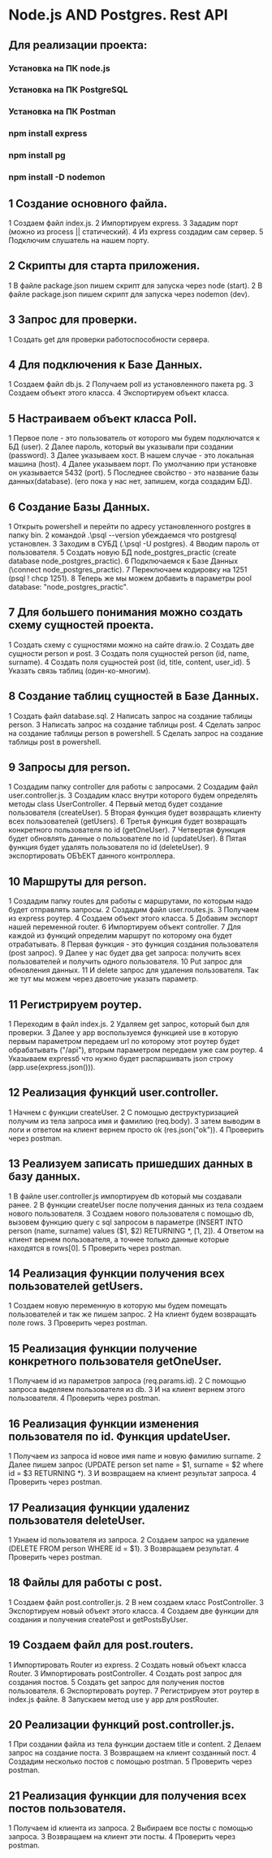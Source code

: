 # Node.js AND Postgres. Rest API
	
## Для реализации проекта:
### Установка на ПК node.js
### Установка на ПК PostgreSQL
### Установка на ПК Postman
### npm install express
### npm install pg
### npm install -D nodemon
	
## 1	Создание основного файла.
1	Создаем файл index.js.
2	Импортируем express.
3	Зададим порт (можно из process || статический).
4	Из express создадим сам сервер.
5	Подключим слушатель на нашем порту.
	
## 2	Скрипты для старта приложения.
1	В файле package.json пишем скрипт для запуска через node (start).
2	В файле package.json пишем скрипт для запуска через nodemon (dev).
	
## 3	Запрос для проверки.
1	Создать get для проверки работоспособности сервера.
	
## 4	Для подключения к Базе Данных.
1	Создаем файл db.js.
2	Получаем poll из установленного пакета pg.
3	Создаем объект этого класса.
4	Экспортируем объект класса.
	
## 5	Настраиваем объект класса Poll.
1	Первое поле - это пользователь от которого мы будем подключатся к БД (user).
2	Далее пароль, который вы указывали при создании (password).
3	Далее указываем хост. В нашем случае - это локальная машина (host).
4	Далее указываем порт. По умолчанию при установке он указывается 5432 (port).
5	Последнее свойство - это название базы данных(database). (его пока у нас нет, запишем, когда создадим БД).
	
## 6	Создание Базы Данных.
1	Открыть powershell и перейти по адресу установленного postgres в папку bin.
2	командой .\psql --version убеждаемся что postgresql установлен.
3	Заходим в СУБД (.\psql -U postgres).
4	Вводим пароль от пользователя.
5	Создать новую БД node_postgres_practic (create database node_postgres_practic).
6	Подключаемся к Базе Данных (\connect node_postgres_practic).
7	Переключаем кодировку на 1251 (psql \! chcp 1251).
8	Теперь же мы можем добавить в параметры pool database: "node_postgres_practic".
	
## 7	Для большего понимания можно создать схему сущностей проекта.
1	Создать схему с сущностями можно на сайте draw.io.
2	Создать две сущности person и post.
3	Создать поля сущностей person (id, name, surname).
4	Создать поля сущностей post (id, title, content, user_id).
5	Указать связь таблиц (один-ко-многим).
	
## 8	Создание таблиц сущностей в Базе Данных.
1	Создать файл database.sql.
2	Написать запрос на создание таблицы person.
3	Написать запрос на создание таблицы post.
4	Сделать запрос на создание таблицы person в powershell.
5	Сделать запрос на создание таблицы post в powershell.
	
## 9	Запросы для person.
1	Создадим папку controller для работы с запросами.
2	Создадим файл user.controller.js.
3	Создадим класс внутри которого будем определять методы class UserController.
4	Первый метод будет создание пользователя (createUser).
5	Вторая функция будет возвращать клиенту всех пользователей (getUsers).
6	Третья функция будет возвращать конкретного пользователя по id (getOneUser).
7	Четвертая функция будет обновлять данные о пользователе по id (updateUser).
8	Пятая функция будет удалять пользователя по id (deleteUser).
9	экспортировать ОБЪЕКТ данного контроллера.
	
## 10	Маршруты для person.
1	Создадим папку routes для работы с маршрутами, по которым надо будет отправлять запросы.
2	Создадим файл user.routes.js.
3	Получаем из express роутер.
4	Создаем объект этого класса.
5	Добавим экспорт нашей переменной router.
6	Импортируем объект controller.
7	Для каждой из функций определим маршрут по которому она будет отрабатывать.
8	Первая функция - это функция создания пользователя (post запрос).
9	Далее у нас будет два get запроса: получить всех пользователей и получить одного пользователя.
10	Put запрос для обновления данных.
11	И delete запрос для удаления пользователя. Так же тут мы можем через двоеточие указать параметр.
	
## 11	Регистрируем роутер.
1	Переходим в файл index.js.
2	Удаляем get запрос, который был для проверки.
3	Далее у app воспользуемся функцией use в которую первым параметром передаем url по которому этот роутер будет обрабатывать ("/api"), вторым параметром передаем уже сам роутер.
4	Указываем expressб что нужно будет распаршивать json строку (app.use(express.json())).
	
## 12	Реализация функций user.controller.
1	Начнем с функции createUser.
2	С помощью деструктуризацией получим из тела запроса имя и фамилию (req.body).
3	затем выводим в логи и ответом на клиент вернем просто ok (res.json("ok")).
4	Проверить через postman.
	
## 13	Реализуем записать пришедших данных в базу данных.
1	В файле user.controller.js импортируем db который мы создавали ранее.
2	В функции createUser после получения данных из тела создаем нового пользователя.
3	Создаем нового пользователя с помощью db, вызовем функцию query с sql запросом в параметре (INSERT INTO person (name, surname) values ($1, $2) RETURNING *, [1, 2]).
4	Ответом на клиент вернем пользователя, а точнее только данные которые находятся в rows[0].
5	Проверить через postman.
	
## 14	Реализация функции получения всех пользователей getUsers.
1	Создаем новую переменную в которую мы будем помещать пользователей и так же пишем запрос.
2	На клиент будем возвращать поле rows.
3	Проверить через postman.
	
## 15	Реализация функции получение конкретного пользователя getOneUser.
1	Получаем id из параметров запроса (req.params.id).
2	С помощью запроса выделяем пользователя из db.
3	И на клиент вернем этого пользователя.
4	Проверить через postman.
	
## 16	Реализация функции изменения пользователя по id. Функция updateUser.
1	Получаем из запроса id новое имя name и новую фамилию surname.
2	Далее пишем запрос (UPDATE person set name = $1, surname = $2 where id = $3 RETURNING *).
3	И возвращаем на клиент результат запроса.
4	Проверить через postman.
	
## 17	Реализация функции удалениz пользователя deleteUser.
1	Узнаем id пользователя из запроса.
2	Создаем запрос на удаление (DELETE FROM person WHERE id = $1).
3	Возвращаем результат.
4	Проверить через postman.
	
## 18	Файлы для работы с post.
1	Создаем файл post.controller.js.
2	В нем создаем класс PostController.
3	Экспортируем новый объект этого класса.
4	Создаем две функции для создания и получения createPost и getPostsByUser.
	
## 19	Создаем файл для post.routers.
1	Импортировать Router из express.
2	Cоздать новый объект класса Router.
3	Импортировать postController.
4	Создать post запрос для создания постов.
5	Создать get запрос для получения постов пользователя.
6	Экспортировать роутер.
7	Регистрируем этот роутер в index.js файле.
8	Запускаем метод use у app для postRouter.
	
## 20	Реализации функций post.controller.js.
1	При создании файла из тела функции достаем title и content.
2	Делаем запрос на создание поста.
3	Возвращаем на клиент созданный пост.
4	Создадим несколько постов с помощью postman.
5	Проверить через postman.
	
## 21	Реализация функции для получения всех постов пользователя.
1	Получаем id клиента из запроса.
2	Выбираем все посты с помощью запроса.
3	Возвращаем на клиент эти посты.
4	Проверить через postman.
